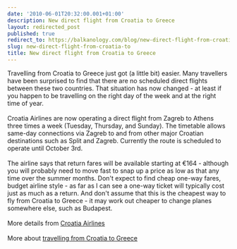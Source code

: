 ```yaml
---
date: '2010-06-01T20:32:00.001+01:00'
description: New direct flight from Croatia to Greece
layout: redirected_post
published: true
redirect_to: https://balkanology.com/blog/new-direct-flight-from-croatia-to/
slug: new-direct-flight-from-croatia-to
title: New direct flight from Croatia to Greece
---
```


Travelling from Croatia to Greece just got (a little bit) easier. Many travellers have been surprised to find that there are no scheduled direct flights between these two countries. That situation has now changed - at least if you happen to be travelling on the right day of the week and at the right time of year. <br />
<br />
Croatia Airlines are now operating a direct flight from Zagreb to Athens three times a week (Tuesday, Thursday, and Sunday). The timetable allows same-day connections via Zagreb to and from other major Croatian destinations such as Split and Zagreb. Currently the route is scheduled to operate until October 3rd.<br />
<br />
The airline says that return fares will be available starting at €164 - although you will probably need to move fast to snap up a price as low as that any time over the summer months. Don't expect to find cheap one-way fares, budget airline style - as far as I can see a one-way ticket will typically cost just as much as a return. And don't assume that this is the cheapest way to fly from Croatia to Greece - it may work out cheaper to change planes somewhere else, such as Budapest.<br />
<br />
More details from <a href="http://www.croatiaairlines.com/en/nbspnbspnbspspecialoffersnbspnbspnbsp/Athens/tabid/916/Default.aspx">Croatia Airlines</a><br />
<br />
More about <a href="http://www.balkanology.com/overview/article_croatia_to_greece.html">travelling from Croatia to Greece</a>